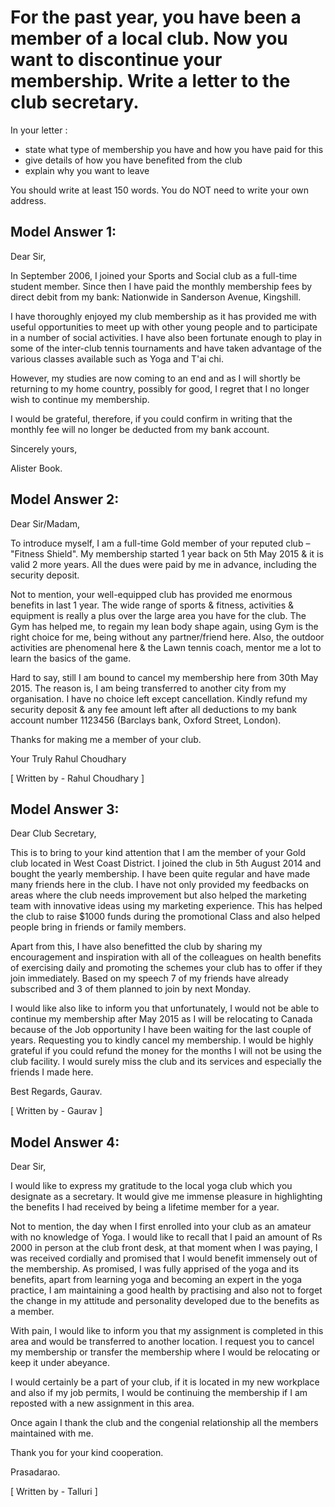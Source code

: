 # For the past year, you have been a member of a local club. Now you want to discontinue your membership. Write a letter to the club secretary.

In your letter :


 
- state what type of membership you have and how you have paid for this
- give details of how you have benefited from the club
- explain why you want to leave

You should write at least 150 words.  You do NOT need to write your own address.

## Model Answer 1:  

Dear Sir,

In September 2006, I joined your Sports and Social club as a full-time student member. Since then I have paid the monthly membership fees by direct debit from my bank: Nationwide in Sanderson Avenue, Kingshill.

I have thoroughly enjoyed my club membership as it has provided me with useful opportunities to meet up with other young people and to participate in a number of social activities. I have also been fortunate enough to play in some of the inter-club tennis tournaments and have taken advantage of the various classes available such as Yoga and T'ai chi.

However, my studies are now coming to an end and as I will shortly be returning to my home country, possibly for good, I regret that I no longer wish to continue my membership.

I would be grateful, therefore, if you could confirm in writing that the monthly fee will no longer be deducted from my bank account.

Sincerely yours,

Alister Book.

 

## Model Answer 2:  

Dear Sir/Madam,

To introduce myself, I am a full-time Gold member of your reputed club – "Fitness Shield". My membership started 1 year back on 5th May 2015 & it is valid 2 more years. All the dues were paid by me in advance, including the security deposit.

Not to mention, your well-equipped club has provided me enormous benefits in last 1 year. The wide range of sports & fitness, activities & equipment is really a plus over the large area you have for the club. The Gym has helped me, to regain my lean body shape again, using Gym is the right choice for me, being without any partner/friend here. Also, the outdoor activities are phenomenal here & the Lawn tennis coach, mentor me a lot to learn the basics of the game.

Hard to say, still I am bound to cancel my membership here from 30th May 2015. The reason is, I am being transferred to another city from my organisation. I have no choice left except cancellation. Kindly refund my security deposit & any fee amount left after all deductions to my bank account number 1123456 (Barclays bank, Oxford Street, London).

Thanks for making me a member of your club.

Your Truly
Rahul Choudhary

[ Written by - Rahul Choudhary ]

 

## Model Answer 3:  

Dear Club Secretary,

This is to bring to your kind attention that I am the member of your Gold club located in West Coast District. I joined the club in 5th August 2014 and bought the yearly membership. I have been quite regular and have made many friends here in the club. I have not only provided my feedbacks on areas where the club needs improvement but also helped the marketing team with innovative ideas using my marketing experience. This has helped the club to raise $1000 funds during the promotional Class and also helped people bring in friends or family members.

Apart from this, I have also benefitted the club by sharing my encouragement and inspiration with all of the colleagues on health benefits of exercising daily and promoting the schemes your club has to offer if they join immediately. Based on my speech 7 of my friends have already subscribed and 3 of them planned to join by next Monday.

I would like also like to inform you that unfortunately, I would not be able to continue my membership after May 2015 as I will be relocating to Canada because of the Job opportunity I have been waiting for the last couple of years. Requesting you to kindly cancel my membership. I would be highly grateful if you could refund the money for the months I will not be using the club facility. I would surely miss the club and its services and especially the friends I made here.

Best Regards,
Gaurav.

[ Written by - Gaurav ] 

 

## Model Answer 4:  

Dear Sir,

I would like to express my gratitude to the local yoga club which you designate as a secretary. It would give me immense pleasure in highlighting the benefits I had received by being a lifetime member for a year.

Not to mention, the day when I first enrolled into your club as an amateur with no knowledge of Yoga. I would like to recall that I paid an amount of Rs 2000 in person at the club front desk, at that moment when I was paying, I was received cordially and promised that I would benefit immensely out of the membership. As promised, I was fully apprised of the yoga and its benefits, apart from learning yoga and becoming an expert in the yoga practice, I am maintaining a good health by practising and also not to forget the change in my attitude and personality developed due to the benefits as a member.

With pain, I would like to inform you that my assignment is completed in this area and would be transferred to another location. I request you to cancel my membership or transfer the membership where I would be relocating or keep it under abeyance.

I would certainly be a part of your club, if it is located in my new workplace and also if my job permits, I would be continuing the membership if I am reposted with a new assignment in this area.

Once again I thank the club and the congenial relationship all the members maintained with me.

Thank you for your kind cooperation.

Prasadarao.

[ Written by - Talluri ]
